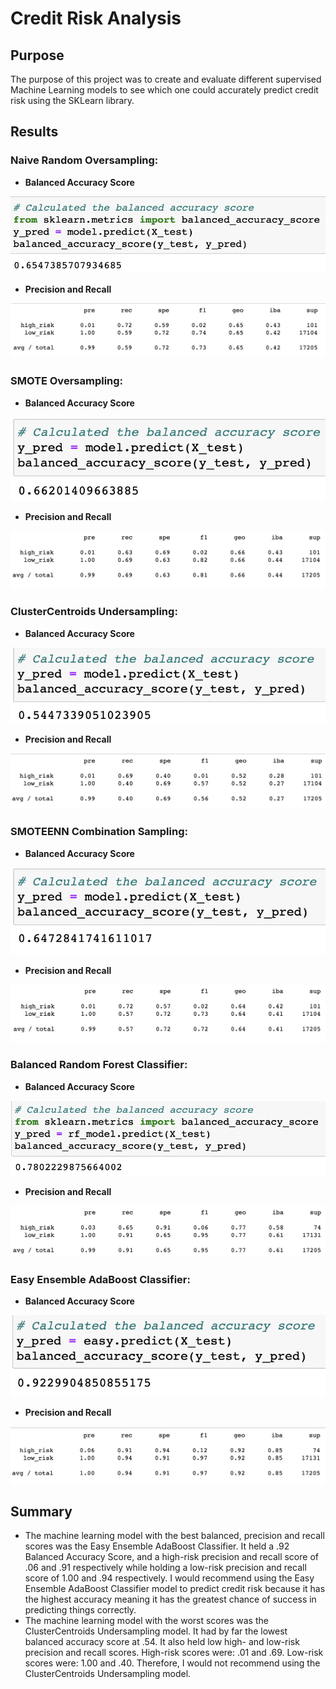 # **Credit Risk Analysis**

## **Purpose**
The purpose of this project was to create and evaluate different supervised Machine Learning models to see which one could accurately predict credit risk using the SKLearn library.

## **Results**
### **Naive Random Oversampling:**
- **Balanced Accuracy Score**

![naive_balance](images/naive_balanced.png)

- **Precision and Recall**

![naive_pr](images/naive_pr.png)

### **SMOTE Oversampling:**
- **Balanced Accuracy Score**

![smote_balanced](images/smote_balanced.png)

- **Precision and Recall**

![smote_pr](images/smote_pr.png)

### **ClusterCentroids Undersampling:**
- **Balanced Accuracy Score**

![cluster_balanced](images/cluster_balanced.png)

- **Precision and Recall**

![cluster_pr](images/cluster_pr.png)

### **SMOTEENN Combination Sampling:**
- **Balanced Accuracy Score**

![smoteenn_balanced](images/smoteenn_balanced.png)

- **Precision and Recall**

![smoteenn_pr](images/smoteenn_pr.png)

### **Balanced Random Forest Classifier:**
- **Balanced Accuracy Score**

![forest_balanced](images/forest_balanced.png)

- **Precision and Recall**

![forest_pr](images/forest_pr.png)

### **Easy Ensemble AdaBoost Classifier:**
- **Balanced Accuracy Score**

![easy_balanced](images/easy_balanced.png)

- **Precision and Recall**

![easy_pr](images/easy_pr.png)

## Summary
- The machine learning model with the best balanced, precision and recall scores was the Easy Ensemble AdaBoost Classifier. It held a .92 Balanced Accuracy Score, and a high-risk precision and recall score of .06 and .91 respectively while holding a low-risk precision and recall score of 1.00 and .94 respectively. I would recommend using the Easy Ensemble AdaBoost Classifier model to predict credit risk because it has the highest accuracy meaning it has the greatest chance of success in predicting things correctly.
- The machine learning model with the worst scores was the ClusterCentroids Undersampling model. It had by far the lowest balanced accuracy score at .54. It also held low high- and low-risk precision and recall scores. High-risk scores were: .01 and .69. Low-risk scores were: 1.00 and .40. Therefore, I would not recommend using the ClusterCentroids Undersampling model.